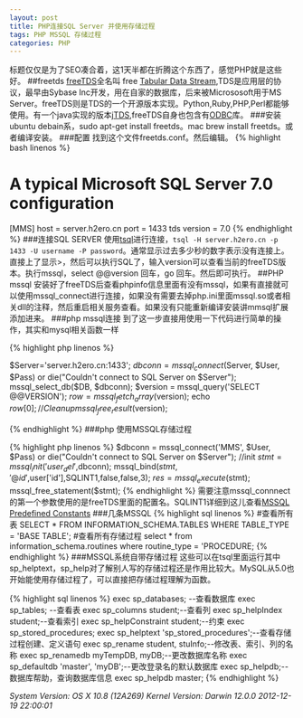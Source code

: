 ```yaml
---
layout: post
title: PHP连接SQL Server 并使用存储过程
tags: PHP MSSQL 存储过程 
categories: PHP
---
```

标题仅仅是为了SEO凑合着，这1天半都在折腾这个东西了，感觉PHP就是这些好。
##freetds
[freeTDS][2]全名叫 free [Tabular Data Stream][1],TDS是应用层的协议，最早由Sybase Inc开发，用在自家的数据库，后来被Micrososoft用于MS Server。freeTDS则是TDS的一个开源版本实现。Python,Ruby,PHP,Perl都能够使用。有一个java实现的版本[jTDS][3],freeTDS自身也包含有[ODBC][4]库。
###安装
ubuntu debain系，sudo apt-get install freetds。mac brew install freetds。或者编译安装。
###配置
找到这个文件freetds.conf。然后编辑。
{% highlight bash linenos %}
# A typical Microsoft SQL Server 7.0 configuration      
[MMS]
host = server.h2ero.cn
port = 1433
tds version = 7.0
{% endhighlight %}
###连接SQL SERVER
使用[tsql][5]进行连接，`tsql -H server.h2ero.cn -p 1433 -U username -P password`。通常显示过去多少秒的数字表示没有连接上。直接上了显示>，然后可以执行SQL了，输入version可以查看当前的freeTDS版本。执行mssql，select @@version 回车，go 回车。然后即可执行。
##PHP mssql
安装好了freeTDS后查看phpinfo信息里面有没有mssql，如果有直接就可以使用mssql_connect进行连接，如果没有需要去掉php.ini里面mssql.so或者相关dll的注释，然后重启相关服务查看。如果没有只能重新编译安装讲mmsql扩展添加进来。
###php mssql连接
到了这一步直接用使用一下代码进行简单的操作，其实和mysql相关函数一样

{% highlight php linenos %}

$Server='server.h2ero.cn:1433';
$dbconn = mssql_connect($Server, $User, $Pass) or die("Couldn't connect to SQL Server on $Server");
mssql_select_db($DB, $dbconn);
$version = mssql_query('SELECT @@VERSION');
$row = mssql_fetch_array($version);
echo $row[0];
// Clean up
mssql_free_result($version);

{% endhighlight %}
###php 使用MSSQL存储过程

{% highlight php linenos %}
$dbconn = mssql_connect('MMS', $User, $Pass) or die("Couldn't connect to SQL Server on $Server");
//init
$stmt=mssql_init('user_del',$dbconn);
mssql_bind($stmt,'@id',$user['id'],SQLINT1,false,false,3);
$res=mssql_execute($stmt);
mssql_free_statement($stmt);
{% endhighlight %}
需要注意mssql_connnect的第一个参数使用的是freeTDS里面的配置名。SQLINT1详细到这儿查看[MSSQL Predefined Constants][6]
###几条MSSQL
{% highlight sql linenos %}
#查看所有表
SELECT * FROM INFORMATION_SCHEMA.TABLES WHERE TABLE_TYPE = 'BASE TABLE';
#查看所有存储过程
select * from information_schema.routines where routine_type = 'PROCEDURE;
{% endhighlight %}
###MSSQL系统自带存储过程
这些可以在tsql里面运行其中sp_helptext，sp_help对了解别人写的存储过程还是作用比较大。MySQL从5.0也开始能使用存储过程了，可以直接把存储过程理解为函数。

{% highlight sql linenos %}
exec sp_databases; --查看数据库
exec sp_tables;        --查看表
exec sp_columns student;--查看列
exec sp_helpIndex student;--查看索引
exec sp_helpConstraint student;--约束
exec sp_stored_procedures;
exec sp_helptext 'sp_stored_procedures';--查看存储过程创建、定义语句
exec sp_rename student, stuInfo;--修改表、索引、列的名称
exec sp_renamedb myTempDB, myDB;--更改数据库名称
exec sp_defaultdb 'master', 'myDB';--更改登录名的默认数据库
exec sp_helpdb;--数据库帮助，查询数据库信息
exec sp_helpdb master;
{% endhighlight %}



[0]:http://blog.benjaminwalters.net/?p=10
[1]:[]
[2]:[http://freetds.schemamania.org/]
[3]:[http://jtds.sourceforge.net/] "jTDS project"
[4]:[http://en.wikipedia.org/wiki/ODBC] "ODBC"
[5]:[http://linux.die.net/man/1/tsql] "tsql"
[6]:[http://php.net/manual/en/mssql.constants.php] "Predefined Constants"

<i class="os_date">
System Version: OS X 10.8 (12A269) Kernel Version: Darwin 12.0.0
2012-12-19 22:00:01
</i>
